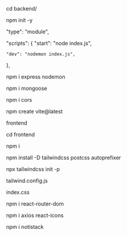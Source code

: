 cd backend/

npm init -y

"type": "module",

"scripts": {
    "start": "node index.js",

    "dev": "nodemon index.js",
},

npm i express nodemon

npm i mongoose

npm i cors

npm create vite@latest

frontend

cd frontend

npm i

npm install -D tailwindcss postcss autoprefixer

npx tailwindcss init -p

tailwind.config.js

index.css

npm i react-router-dom

npm i axios react-icons

npm i notistack